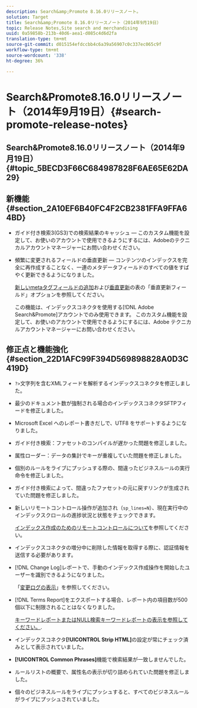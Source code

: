 ```yaml
---
description: Search&amp;Promote 8.16.0リリースノート。
solution: Target
title: Search&amp;Promote 8.16.0リリースノート（2014年9月19日）
topic: Release Notes,Site search and merchandising
uuid: 0a59858b-213b-40d6-aea1-d085c4d6d2fa
translation-type: tm+mt
source-git-commit: d015154efdccbb4c6a39a56907c0c337ec065c9f
workflow-type: tm+mt
source-wordcount: '338'
ht-degree: 36%

---
```



# Search&amp;Promote8.16.0リリースノート（2014年9月19日）{#search-promote-release-notes}

## Search&amp;Promote8.16.0リリースノート（2014年9月19日） {#topic_5BECD3F66C684987828F6AE65E62DA29}

## 新機能{#section_2A10EF6B40FC4F2CB2381FFA9FFA64BD}

* ガイド付き検索3(GS3)での検索結果のキャッシュ — このカスタム機能を設定して、お使いのアカウントで使用できるようにするには、Adobeのテクニカルアカウントマネージャーにお問い合わせください。
* 頻繁に変更されるフィールドの垂直更新 — コンテンツのインデックスを完全に再作成することなく、一連のメタデータフィールドのすべての値をすばやく更新できるようになりました。

   [新しいmetaタグフィールドの追加](../c-about-settings-menu/c-about-metadata-menu.md#task_6DF188C0FC7F4831A4444CA9AFA615E5)および[垂直更新](../c-about-index-menu/c-about-vertical-updates.md#concept_E65A70C9C2E04804BF24FBE1B3CAD899)の表の「垂直更新フィールド」オプションを参照してください。

   この機能は、インデックスコネクタを使用する[!DNL Adobe Search&Promote]アカウントでのみ使用できます。 このカスタム機能を設定して、お使いのアカウントで使用できるようにするには、Adobe テクニカルアカウントマネージャーにお問い合わせください。

## 修正点と機能強化{#section_22D1AFC99F394D569898828A0D3C419D}

* `?>`文字列を含むXMLフィードを解析するインデックスコネクタを修正しました。
* 最少のドキュメント数が強制される場合のインデックスコネクタSFTPフィードを修正しました。
* Microsoft Excel へのレポート書きだしで、UTF8 をサポートするようになりました。
* ガイド付き検索：ファセットのコンパイルが遅かった問題を修正しました。
* 属性ローダー：データの集計でキーが重複していた問題を修正しました。
* 個別のルールをライブにプッシュする際の、間違ったビジネスルールの実行命令を修正しました。
* ガイド付き検索によって、間違ったファセットの元に戻すリンクが生成されていた問題を修正しました。
* 新しいリモートコントロール操作が追加され（`sp_lines=N`）、現在実行中のインデックスクロールの進捗状況と状態をチェックできます。

   [インデックス作成のためのリモートコントロールについて](../c-about-index-menu/c-about-remote-control-for-indexing.md#concept_C79B322190E84106A434E5C6D4A4118F)を参照してください。

* インデックスコネクタの増分中に削除した情報を取得する際に、認証情報を送信する必要があります。
* [!DNL Change Log]レポートで、手動のインデックス作成操作を開始したユーザーを識別できるようになりました。

   「[変更ログの表示](../c-about-reports-menu/c-about-reports-menu.md#task_166F1156719F4B3D834BEA8E249C8057)」を参照してください。

* [!DNL Terms Report]をエクスポートする場合、レポート内の項目数が500個以下に制限されることはなくなりました。

   [キーワードレポートまたはNULL検索キーワードレポートの表示を参照してください。](../c-about-reports-menu/c-about-reports-menu.md#task_53B7ED1582DD4B0E8376546A7AFC789A).

* インデックスコネクタ&#x200B;**[!UICONTROL Strip HTML]**&#x200B;の設定が常にチェック済みとして表示されていました。
* **[!UICONTROL Common Phrases]**&#x200B;機能で検索結果が一致しませんでした。
* ルールリストの概要で、属性名の表示が切り詰められていた問題を修正しました。
* 個々のビジネスルールをライブにプッシュすると、すべてのビジネスルールがライブにプッシュされていました。

